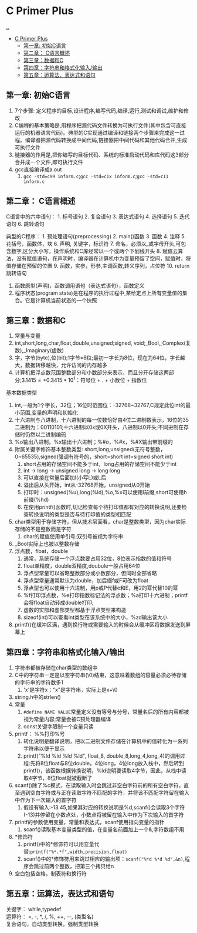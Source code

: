 # C Primer Plus

[..](c-c++-catalog.md)

- [C Primer Plus](#c-primer-plus)
  - [第一章: 初始C语言](#第一章-初始c语言)
  - [第二章： C语言概述](#第二章-c语言概述)
  - [第三章：数据和C](#第三章数据和c)
  - [第四章：字符串和格式化输入/输出](#第四章字符串和格式化输入输出)
  - [第五章：运算法，表达式和语句](#第五章运算法表达式和语句)

## 第一章: 初始C语言

1. 7个步骤: 定义程序的目标,设计程序,编写代码,编译,运行,测试和调试,维护和修改
2. C编程的基本策略是,用程序把源代码文件转换为可执行文件(其中包含可直接运行的机器语言代码)。典型的C实现通过编译和链接两个步骤来完成这一过程。编译器把源代码转换成中间代码,链接器把中间代码和其他代码合并,生成可执行文件
3. 链接器的作用是,把你编写的目标代码、系统的标准启动代码和库代码这3部分合并成一个文件,即可执行文件
4. gcc直接编译成a.out
   1. `gcc -std=c99 inform.c`;`gcc -std=c1x inform.c`;`gcc -std=c11 inform.c`

## 第二章： C语言概述

C语言中的六中语句：
    1. 标号语句
    2. 复合语句
    3. 表达式语句
    4. 选择语句
    5. 迭代语句
    6. 跳转语句

典型的C程序：
    1. 预处理语句(preprocessing)
    2. main()函数
    3. 函数
    4. 注释
    5. 花括号，函数体，块
    6. 声明, 关键字，标识符
    7. 命名，必须以_或字母开头,可包含数字,区分大小写，操作系统和C库经常以一个或两个下划线开头
    8. 赋值云算法，没有赋值语句，在声明时，编译器在计算机中为变量预留了空间，赋值时，将值存储在预留的位置
    9. 函数，实参，形参,主调函数,转义序列，占位符
    10. return跳转语句

1. 函数原型(声明)，函数调用语句（表达式语句），函数定义
2. 程序状态(program state)是在程序的执行过程中,某给定点上所有变量值的集合。它是计算机当前状态的一个快照

## 第三章：数据和C 

1. 常量与变量
2. int,short,long,char,float,double,unsigned;signed, void;_Bool,_Complex(复数),_Imaginary(虚数)
3. 字，字节(byte),位(bit);1字节=8位;最初一字长为8位，现在为64位，字长越大，数据转移越快，允许访问的内存越多
4. 计算机把浮点数范围整数部分和小数部分来表示，而且分开存储这两部分;$3.1415=+0.3415*10^1$：符号位 + . + 小数位 + 指数位
   
基本数据类型
1. int,一般为1个字长，32位；16位时范围位：-32768~32767,C规定此位int的最小范围,变量的声明和初始化
2. 十六进制与八进制，十六进制的每一位数恰好由4位二进制数表示，16位的35二进制为：00110101;十六进制以0x或0X开头，八进制以0开头;不同进制在存储时仍然以二进制编码
3. %o输出八进制，%x输出十六进制；%#o，%#x，%#X输出带前缀的
4. 附属关键字修饰基本整数类型: short,long,unsigned(无符号整数，0~65535),signed(强调有符号的，short=short int=signed short int)
   1. short占用的存储空间不能多于int，long占用的存储空间不能少于int
   2. int -> long -> unsigned long -> long long
   3. 可以直接在常量后面加l(小写L)或L后
   4. 溢出后从头开始，int从-32768开始，unsigned从0开始
   5. 打印时：unsigned(%u),long(%ld),%o,%x可以使用l前缀;short可使用h前缀(%hd)
   6. 在使用printf()函数时,切记检查每个待打印值都有对应的转换说明,还要检查转换说明的类型是否与待打印值的类型相匹配
5. char类型用于存储字符，但从技术层面看，char是整数类型，因为char实际存储的不是整数而是字符
   1. char的赋值使用单引号;双引号被视为字符串
6. _Bool实际上也被以整数存储
7. 浮点数，float，double
   1. 通常，系统存储一个浮点数要占用32位，8位表示指数的值和符号
   2. float单精度，double双精度,doubule一般占用64位
   3. 浮点型常量可以省略整数部分或小数部分，但同时全部省略
   4. 浮点型常量通常默认为double，加后缀f或F可改为float
   5. 浮点型也可以使用十六进制，用p或P代替e和E，用2的幂代替10的幂
   6. %f打印浮点数，%e打印指数标记法的浮点数；%a打印十六进制；printf会将float自动转成double打印;
   7. 虚数的实部和虚部类型都基于浮点类型来构造
   8. sizeof(int)可以查看int类型在该系统中的大小，%zd输出该大小
8. printf()在缓冲区满，遇到换行符或需要输入的时候会从缓冲区将数据发送到屏幕上

## 第四章：字符串和格式化输入/输出

1. 字符串都被存储在char类型的数组中
2. C中的字符串一定是以空字符串(\0)结束，这意味着数组的容量必须必待存储的字符串的字符数多1
   1. 'x'是字符x；"x"是字符串，实际上是x+\0
3. string.h中的strlen()
4. 常量
   1. `#define NAME VALUE`常量定义没有等号与分号，常量名后的所有内容都被视为常量内容;常量会被C预处理器编译
   2. const关键字限制一个变量只读
5. printf： %%打印%号
   1. 转化说明是翻译说明，把以二进制文件存储在计算机中的值转化为一系列字符串以便于显示
   2. printf("%ld %ld %ld %ld", float_8, double_8,long_4,long_4)的调用过程:先将8位float与8位double，4位long，4位long放入栈中，然后转到printf()，该函数根据转换说明，%ld说明要读取4字节，因此，从栈中读取4字节，8位float就被截断了
6. scanf()除了%c模式，在读取输入时会跳过非空白字符前的所有空白字符，直至遇到空白字符或与正在读取字符不匹配的字符，并将该不匹配字符留在输入中作为下一次输入的首字符
   1. 假设有输入:-13.45,如果其对应的转换说明是%d,scanf()会读取3个字符(-13)并停留在小数点处，小数点将被留在输入中作为下次输入的首字符
7. printf的参数使用变量，常量和表达式，scanf使用指向变量的指针
   1. scanf()读取基本变量类型的值，在变量名前面加上一个&,字符数组不用
8. *修饰符
    1. printf()中的*修饰符可以用变量代替:`printf("%*.*f",width,precision,float)`
    2. scanf()中的*修饰符用来跳过相应的输出项：`scanf("%*d %*d %d",&n)`,程序会跳过前两个整数，把第三个拷贝给n
9. 空白包括空格，制表符和换行符

## 第五章：运算法，表达式和语句

关键字： while,typedef  
运算符： =, -, *, /, %, ++, --, (类型名)  
复合语句，自动类型转换，强制类型转换